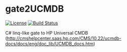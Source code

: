 # gate2UCMDB

[![License](http://img.shields.io/badge/license-mit-blue.svg?style=flat-square)](https://raw.githubusercontent.com/json-iterator/go/master/LICENSE)
[![Build Status](https://travis-ci.org/gvaduha/gate2UCMDB.svg?branch=master)](https://travis-ci.org/gvaduha/gate2UCMDB)

C# linq-like gate to HP Universal CMDB (http://cmshelpcenter.saas.hp.com/CMS/10.22/ucmdb-docs/docs/eng/doc_lib/UCMDB_docs.htm)
